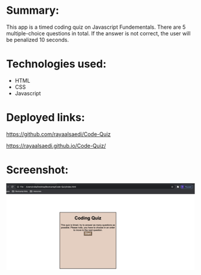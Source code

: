 
# Summary:
This app is a timed coding quiz on Javascript Fundementals. There are 5 multiple-choice questions in total. If the answer is not correct, the user will be penalized 10 seconds. 


# Technologies used:
- HTML
- CSS
- Javascript

# Deployed links:
https://github.com/rayaalsaedi/Code-Quiz

 https://rayaalsaedi.github.io/Code-Quiz/

 # Screenshot:

![Screenshot of Coding Quiz](assets/screenshot.png)
